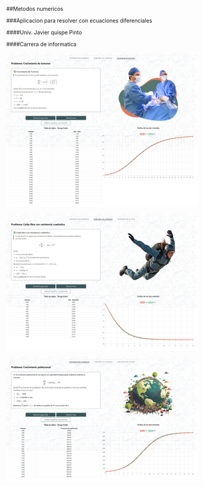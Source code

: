 ##Metodos numericos

###Aplicacion para resolver con ecuaciones diferenciales

####Univ. Javier quispe Pinto

####Carrera de informatica

![img](img/index1.png)

![img](img/index2.png)

![img](img/index3.png)
